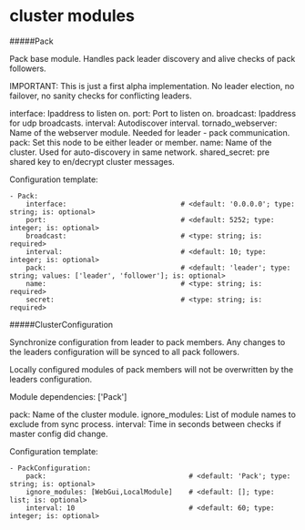 cluster modules
==========
#####Pack

Pack base module. Handles pack leader discovery and alive checks of pack followers.

IMPORTANT:
This is just a first alpha implementation. No leader election, no failover, no sanity checks for conflicting leaders.

interface:  Ipaddress to listen on.
port:   Port to listen on.
broadcast: Ipaddress for udp broadcasts.
interval: Autodiscover interval.
tornado_webserver: Name of the webserver module. Needed for leader - pack communication.
pack: Set this node to be either leader or member.
name: Name of the cluster. Used for auto-discovery in same network.
shared_secret: pre shared key to en/decrypt cluster messages.

Configuration template:

    - Pack:
        interface:                            # <default: '0.0.0.0'; type: string; is: optional>
        port:                                 # <default: 5252; type: integer; is: optional>
        broadcast:                            # <type: string; is: required>
        interval:                             # <default: 10; type: integer; is: optional>
        pack:                                 # <default: 'leader'; type: string; values: ['leader', 'follower']; is: optional>
        name:                                 # <type: string; is: required>
        secret:                               # <type: string; is: required>


#####ClusterConfiguration

Synchronize configuration from leader to pack members.
Any changes to the leaders configuration will be synced to all pack followers.

Locally configured modules of pack members will not be overwritten by the leaders configuration.

Module dependencies: ['Pack']

pack: Name of the cluster module.
ignore_modules: List of module names to exclude from sync process.
interval: Time in seconds between checks if master config did change.

Configuration template:

    - PackConfiguration:
        pack:                                   # <default: 'Pack'; type: string; is: optional>
        ignore_modules: [WebGui,LocalModule]    # <default: []; type: list; is: optional>
        interval: 10                            # <default: 60; type: integer; is: optional>
